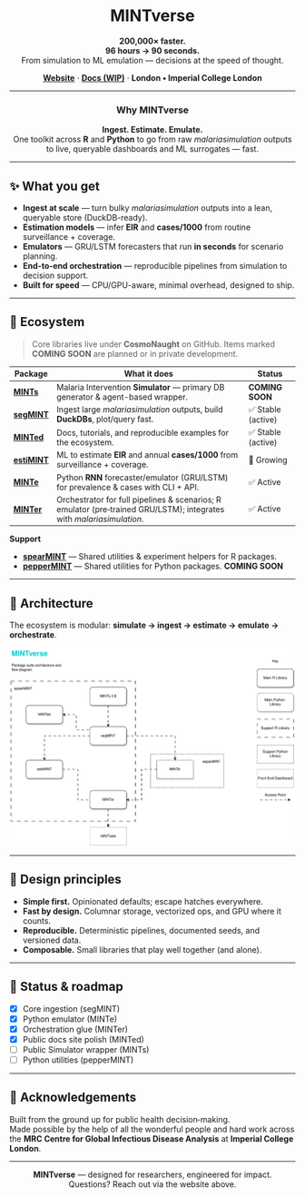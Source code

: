 
<div align="center">

# MINTverse

**200,000× faster.**  
**96 hours → 90 seconds.**  
From simulation to ML emulation — decisions at the speed of thought.

[**Website**](https://CosmoNaught.github.io/MINTverse) · [**Docs (WIP)**](https://CosmoNaught.github.io/MINTverse) · **London • Imperial College London**

</div>

---

<div align="center">

### Why MINTverse

**Ingest. Estimate. Emulate.**  
One toolkit across **R** and **Python** to go from raw *malariasimulation* outputs to live, queryable dashboards and ML surrogates — fast.

</div>

---

## ✨ What you get

- **Ingest at scale** — turn bulky *malariasimulation* outputs into a lean, queryable store (DuckDB-ready).
- **Estimation models** — infer **EIR** and **cases/1000** from routine surveillance + coverage.
- **Emulators** — GRU/LSTM forecasters that run **in seconds** for scenario planning.
- **End-to-end orchestration** — reproducible pipelines from simulation to decision support.
- **Built for speed** — CPU/GPU-aware, minimal overhead, designed to ship.

---

## 🧭 Ecosystem

> Core libraries live under **CosmoNaught** on GitHub. Items marked **COMING SOON** are planned or in private development.

| Package | What it does | Status |
|---|---|---|
| **[MINTs](https://github.com/CosmoNaught/MINTs)** | Malaria Intervention **Simulator** — primary DB generator & agent-based wrapper. | **COMING SOON** |
| **[segMINT](https://github.com/CosmoNaught/segMINT)** | Ingest large *malariasimulation* outputs, build **DuckDBs**, plot/query fast. | ✅ Stable (active) |
| **[MINTed](https://github.com/CosmoNaught/MINTed)** | Docs, tutorials, and reproducible examples for the ecosystem. | ✅ Stable (active) |
| **[estiMINT](https://github.com/CosmoNaught/estiMINT)** | ML to estimate **EIR** and annual **cases/1000** from surveillance + coverage. | 🚧 Growing |
| **[MINTe](https://github.com/CosmoNaught/minte)** | Python **RNN** forecaster/emulator (GRU/LSTM) for prevalence & cases with CLI + API. | ✅ Active |
| **[MINTer](https://github.com/CosmoNaught/MINTer)** | Orchestrator for full pipelines & scenarios; R emulator (pre‑trained GRU/LSTM); integrates with *malariasimulation*. | ✅ Active |

**Support**

- **[spearMINT](https://github.com/CosmoNaught/spearMINT)** — Shared utilities & experiment helpers for R packages.  
- **[pepperMINT](https://github.com/CosmoNaught/pepperMINT)** — Shared utilities for Python packages. **COMING SOON**


---

## 🧱 Architecture

The ecosystem is modular: **simulate → ingest → estimate → emulate → orchestrate**.

![MINTverse architecture](./architecture.svg)

---

## 🧪 Design principles

- **Simple first.** Opinionated defaults; escape hatches everywhere.  
- **Fast by design.** Columnar storage, vectorized ops, and GPU where it counts.  
- **Reproducible.** Deterministic pipelines, documented seeds, and versioned data.  
- **Composable.** Small libraries that play well together (and alone).

---

## 📌 Status & roadmap

- [x] Core ingestion (segMINT)  
- [x] Python emulator (MINTe)  
- [x] Orchestration glue (MINTer)  
- [x] Public docs site polish (MINTed)  
- [ ] Public Simulator wrapper (MINTs)  
- [ ] Python utilities (pepperMINT)

---

## 🙌 Acknowledgements

Built from the ground up for public health decision‑making.  
Made possible by the help of all the wonderful people and hard work across the **MRC Centre for Global Infectious Disease Analysis** at **Imperial College London**.

---

<div align="center">

**MINTverse** — designed for researchers, engineered for impact.  
Questions? Reach out via the website above.

</div>
